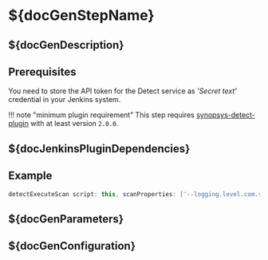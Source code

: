 # ${docGenStepName}

## ${docGenDescription}

## Prerequisites

You need to store the API token for the Detect service as _'Secret text'_ credential in your Jenkins system.

!!! note "minimum plugin requirement"
    This step requires [synopsys-detect-plugin](https://github.com/jenkinsci/synopsys-detect-plugin) with at least version `2.0.0`.

## ${docJenkinsPluginDependencies}

## Example

```groovy
detectExecuteScan script: this, scanProperties: ['--logging.level.com.synopsys.integration=TRACE']
```

## ${docGenParameters}

## ${docGenConfiguration}
